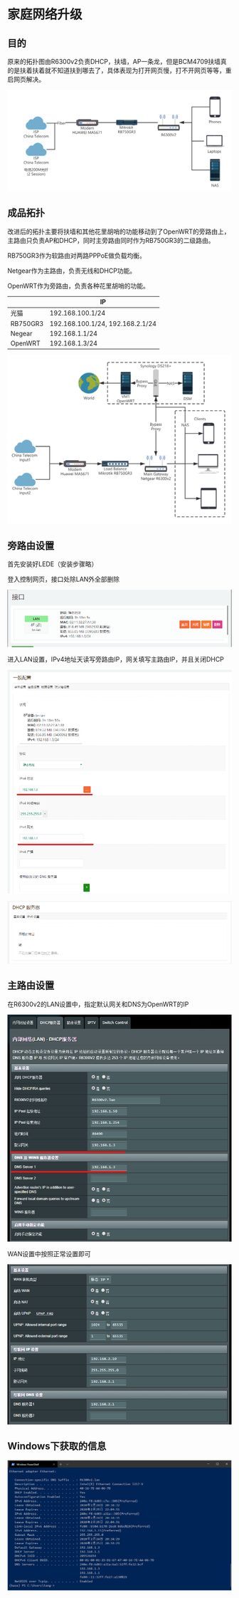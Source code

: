 # 家庭网络升级

## 目的

原来的拓扑图由R6300v2负责DHCP，扶墙，AP一条龙，但是BCM4709扶墙真的是扶着扶着就不知道扶到哪去了，具体表现为打开网页慢，打不开网页等等，重启网页解决。

![Network_OG](assets/Network_OG.png)

## 成品拓扑

改进后的拓扑主要将扶墙和其他花里胡哨的功能移动到了OpenWRT的旁路由上，主路由只负责AP和DHCP，同时主旁路由同时作为RB750GR3的二级路由。

RB750GR3作为软路由对两路PPPoE做负载均衡。

Netgear作为主路由，负责无线和DHCP功能。

OpenWRT作为旁路由，负责各种花里胡哨的功能。

|          | IP                               |
| -------- | -------------------------------- |
| 光猫     | 192.168.100.1/24                 |
| RB750GR3 | 192.168.100.1/24, 192.168.2.1/24 |
| Negear   | 192.168.1.1/24                   |
| OpenWRT  | 192.168.1.3/24                   |



![Network](assets/Network-1582549714366.png)

## 旁路由设置

首先安装好LEDE（安装步骤略）

登入控制网页，接口处除LAN外全部删除

![image-20200224215903480](assets/image-20200224215903480.png)

进入LAN设置，IPv4地址天读写旁路由IP，网关填写主路由IP，并且关闭DHCP

![image-20200224215959765](assets/image-20200224215959765.png)

![image-20200224220246407](assets/image-20200224220246407.png)



## 主路由设置

在R6300v2的LAN设置中，指定默认网关和DNS为OpenWRT的IP

![image-20200224215212777](assets/image-20200224215212777.png)

WAN设置中按照正常设置即可

![image-20200224215325774](assets/image-20200224215325774.png)

## Windows下获取的信息

![image-20200224221842264](assets/image-20200224221842264.png)